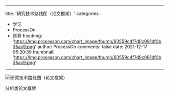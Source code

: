 
---
title: '研究技术路线图（论文框架）'
categories: 
 - 学习
 - ProcessOn
 - 推荐
headimg: 'https://img.processon.com/chart_image/thumb/60559c4f7d9c081df0b35ac9.png'
author: ProcessOn
comments: false
date: 2021-12-17 05:20:39
thumbnail: 'https://img.processon.com/chart_image/thumb/60559c4f7d9c081df0b35ac9.png'
---

<div>   
<img class="thumb" alt="研究技术路线图（论文框架）" src="https://img.processon.com/chart_image/thumb/60559c4f7d9c081df0b35ac9.png" referrerpolicy="no-referrer">
<p>分析类论文框架</p>  
</div>
            